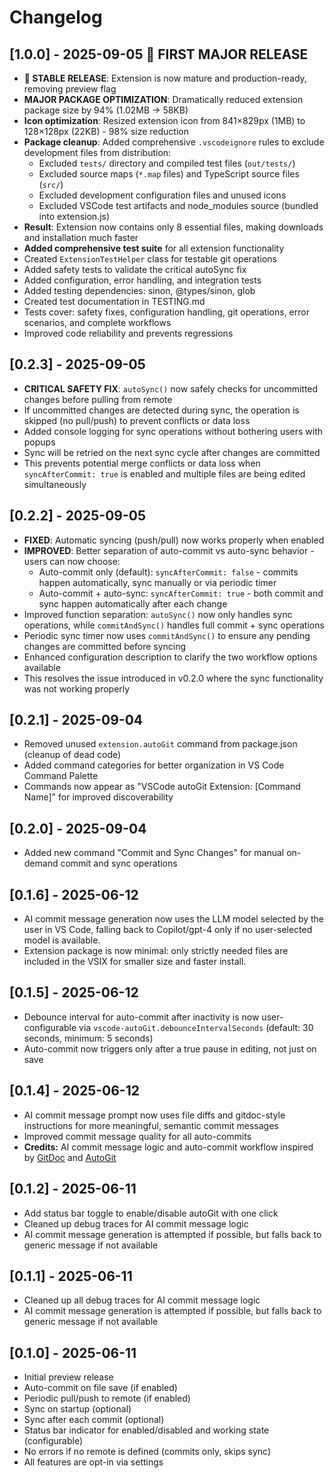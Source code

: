 # Changelog

## [1.0.0] - 2025-09-05 🎉 **FIRST MAJOR RELEASE**
- **🚀 STABLE RELEASE**: Extension is now mature and production-ready, removing preview flag
- **MAJOR PACKAGE OPTIMIZATION**: Dramatically reduced extension package size by 94% (1.02MB → 58KB)
- **Icon optimization**: Resized extension icon from 841×829px (1MB) to 128×128px (22KB) - 98% size reduction
- **Package cleanup**: Added comprehensive `.vscodeignore` rules to exclude development files from distribution:
  - Excluded `tests/` directory and compiled test files (`out/tests/`)
  - Excluded source maps (`*.map` files) and TypeScript source files (`src/`)
  - Excluded development configuration files and unused icons
  - Excluded VSCode test artifacts and node_modules source (bundled into extension.js)
- **Result**: Extension now contains only 8 essential files, making downloads and installation much faster
- **Added comprehensive test suite** for all extension functionality
- Created `ExtensionTestHelper` class for testable git operations
- Added safety tests to validate the critical autoSync fix
- Added configuration, error handling, and integration tests
- Added testing dependencies: sinon, @types/sinon, glob
- Created test documentation in TESTING.md
- Tests cover: safety fixes, configuration handling, git operations, error scenarios, and complete workflows
- Improved code reliability and prevents regressions

## [0.2.3] - 2025-09-05
- **CRITICAL SAFETY FIX**: `autoSync()` now safely checks for uncommitted changes before pulling from remote
- If uncommitted changes are detected during sync, the operation is skipped (no pull/push) to prevent conflicts or data loss
- Added console logging for sync operations without bothering users with popups
- Sync will be retried on the next sync cycle after changes are committed
- This prevents potential merge conflicts or data loss when `syncAfterCommit: true` is enabled and multiple files are being edited simultaneously

## [0.2.2] - 2025-09-05
- **FIXED**: Automatic syncing (push/pull) now works properly when enabled
- **IMPROVED**: Better separation of auto-commit vs auto-sync behavior - users can now choose:
  - Auto-commit only (default): `syncAfterCommit: false` - commits happen automatically, sync manually or via periodic timer
  - Auto-commit + auto-sync: `syncAfterCommit: true` - both commit and sync happen automatically after each change
- Improved function separation: `autoSync()` now only handles sync operations, while `commitAndSync()` handles full commit + sync operations
- Periodic sync timer now uses `commitAndSync()` to ensure any pending changes are committed before syncing
- Enhanced configuration description to clarify the two workflow options available
- This resolves the issue introduced in v0.2.0 where the sync functionality was not working properly

## [0.2.1] - 2025-09-04
- Removed unused `extension.autoGit` command from package.json (cleanup of dead code)
- Added command categories for better organization in VS Code Command Palette
- Commands now appear as "VSCode autoGit Extension: [Command Name]" for improved discoverability

## [0.2.0] - 2025-09-04
- Added new command "Commit and Sync Changes" for manual on-demand commit and sync operations

## [0.1.6] - 2025-06-12
- AI commit message generation now uses the LLM model selected by the user in VS Code, falling back to Copilot/gpt-4 only if no user-selected model is available.
- Extension package is now minimal: only strictly needed files are included in the VSIX for smaller size and faster install.

## [0.1.5] - 2025-06-12
- Debounce interval for auto-commit after inactivity is now user-configurable via `vscode-autoGit.debounceIntervalSeconds` (default: 30 seconds, minimum: 5 seconds)
- Auto-commit now triggers only after a true pause in editing, not just on save

## [0.1.4] - 2025-06-12
- AI commit message prompt now uses file diffs and gitdoc-style instructions for more meaningful, semantic commit messages
- Improved commit message quality for all auto-commits
- **Credits:** AI commit message logic and auto-commit workflow inspired by [GitDoc](https://github.com/lostintangent/gitdoc) and [AutoGit](https://github.com/Sonica-B/AutoGit/tree/main)

## [0.1.2] - 2025-06-11
- Add status bar toggle to enable/disable autoGit with one click
- Cleaned up debug traces for AI commit message logic
- AI commit message generation is attempted if possible, but falls back to generic message if not available

## [0.1.1] - 2025-06-11
- Cleaned up all debug traces for AI commit message logic
- AI commit message generation is attempted if possible, but falls back to generic message if not available

## [0.1.0] - 2025-06-11
- Initial preview release
- Auto-commit on file save (if enabled)
- Periodic pull/push to remote (if enabled)
- Sync on startup (optional)
- Sync after each commit (optional)
- Status bar indicator for enabled/disabled and working state (configurable)
- No errors if no remote is defined (commits only, skips sync)
- All features are opt-in via settings
